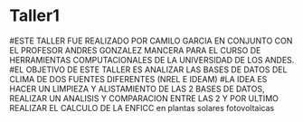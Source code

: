 # Taller1
#ESTE TALLER FUE REALIZADO POR CAMILO GARCIA EN CONJUNTO CON EL PROFESOR ANDRES GONZALEZ MANCERA PARA EL CURSO DE HERRAMIENTAS COMPUTACIONALES DE LA UNIVERSIDAD DE LOS ANDES.
#EL OBJETIVO DE ESTE TALLER ES ANALIZAR LAS BASES DE DATOS DEL CLIMA DE DOS FUENTES DIFERENTES (NREL E IDEAM)
#LA IDEA ES HACER UN LIMPIEZA Y ALISTAMIENTO DE LAS 2 BASES DE DATOS, REALIZAR UN ANALISIS Y COMPARACION ENTRE LAS 2 Y POR ULTIMO REALIZAR EL CALCULO DE LA ENFICC en plantas solares fotovoltaicas
